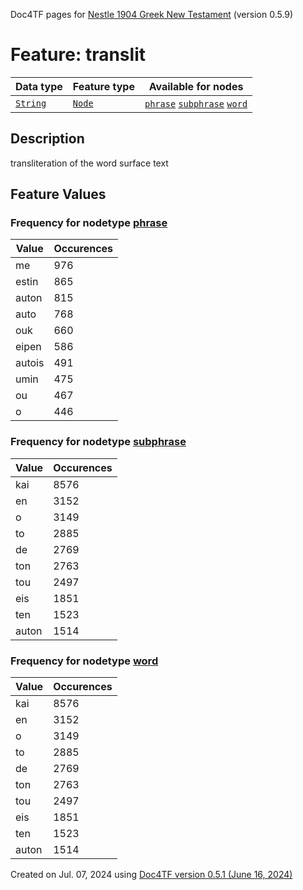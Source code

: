 Doc4TF pages for [Nestle 1904 Greek New Testament](https://github.com/saulocantanhede/tfgreek2/tree/0158b08039fb672626b3f9c2774f4d97120826fb/tf) (version 0.5.9)
# Feature: translit
Data type|Feature type|Available for nodes
---|---|---
[`String`](featuresbydatatype.md#string)|[`Node`](featuresbytype.md#node)| [`phrase`](featuresbynodetype.md#phrase)  [`subphrase`](featuresbynodetype.md#subphrase)  [`word`](featuresbynodetype.md#word) 
## Description
transliteration of the word surface text
## Feature Values
### Frequency for nodetype [phrase](featuresbynodetype.md#phrase)
Value|Occurences
---|---
me|976
estin|865
auton|815
auto|768
ouk|660
eipen|586
autois|491
umin|475
ou|467
o|446
### Frequency for nodetype [subphrase](featuresbynodetype.md#subphrase)
Value|Occurences
---|---
kai|8576
en|3152
o|3149
to|2885
de|2769
ton|2763
tou|2497
eis|1851
ten|1523
auton|1514
### Frequency for nodetype [word](featuresbynodetype.md#word)
Value|Occurences
---|---
kai|8576
en|3152
o|3149
to|2885
de|2769
ton|2763
tou|2497
eis|1851
ten|1523
auton|1514
 

Created on Jul. 07, 2024 using [Doc4TF version 0.5.1 (June 16, 2024)](https://github.com/tonyjurg/Doc4TF/blob/main/CreateFeatureDoc.ipynb) 